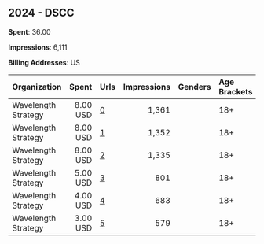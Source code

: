 ## 2024 - DSCC 
**Spent**: 36.00

**Impressions**: 6,111

**Billing Addresses**: US

|Organization|Spent|Urls|Impressions|Genders|Age Brackets|Country Codes|
|:---|---:|:---|---:|:---|:---|:---|
|Wavelength Strategy|8.00 USD|[0](https://www.snap.com/political-ads/asset/1a0c5c83a747fa94dba508af698b52d7de3b2eb536fe301aa986fd2a3f6c27d5?mediaType=png)|1,361||18+|united states|
|Wavelength Strategy|8.00 USD|[1](https://www.snap.com/political-ads/asset/ea83b024d1fe649bff0ee27ee4eef86d5ab347887414ab1c2e00582dc5ccabe1?mediaType=mp4)|1,352||18+|united states|
|Wavelength Strategy|8.00 USD|[2](https://www.snap.com/political-ads/asset/87b85e8840460bface0cdb42505aae3fbffe93b27e9cee3679a94043fac14aa4?mediaType=mp4)|1,335||18+|united states|
|Wavelength Strategy|5.00 USD|[3](https://www.snap.com/political-ads/asset/cfdaad12890c334c13d2393e755a8a0a361cf519aaa9a3c75a390ec24e097cff?mediaType=mp4)|801||18+|united states|
|Wavelength Strategy|4.00 USD|[4](https://www.snap.com/political-ads/asset/cb577c0829d11ee665fe6dd9b73dd7f30fb575c069c5d615cd15b157439bd025?mediaType=mp4)|683||18+|united states|
|Wavelength Strategy|3.00 USD|[5](https://www.snap.com/political-ads/asset/da7ef09a5cb08ee1570e554c5827e9e3a5d21d27f5da86f66b6bf35f5aec9bee?mediaType=png)|579||18+|united states|
